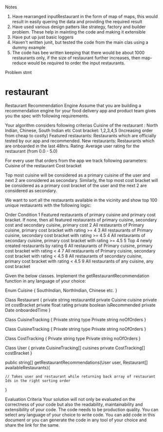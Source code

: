 Notes
1) Have rearranged inputRestaurant in the form of map of maps, this would result in easily quering the data and providing the required result
2) Have used various design patters like strategy, factory and builder problem. These help in mainting the code and making it extensible 
3) Have put up just basic loggers
4) Haven't written junit, but tested the code from the main clas using a dummy example
5) The code has bee written keeping that there would be about 1000 restaurants only, if the size of restaurant further increases, then map-reduce would be required to order the input restaurants.



Problem stmt
# restaurant
Restaurant Recommendation Engine
Assume that you are building a recommendation engine for your food delivery app and product team gives you the spec with following requirements.

Your algorithm considers following criterias
Cuisine of the restaurant : North Indian, Chinese, South Indian etc
Cost bracket: 1,2,3,4,5 (Increasing order from cheap to costly)
Featured restaurants: Restaurants which are officially tested by our app and recommended.
New restaurants: Restaurants which are onboarded in the last 48hrs.
Rating: Average user rating for the restaurant (from 0.0 - 5.0)

For every user that orders from the app we track following parameters:
Cuisine of the restaurant
Cost bracket

Top most cuisine will be considered as a primary cuisine of the user and next 2 are considered as secondary. Similarly, the top most cost bracket will be considered as a primary cost bracket of the user and the next 2 are considered as secondary.


We want to sort all the restaurants available in the vicinity and show top 100 unique restaurants with the following logic:

Order
Condition
1
Featured restaurants of primary cuisine and primary cost bracket. If none, then all featured restaurants of primary cuisine, secondary cost and secondary cuisine, primary cost
2
All restaurants of Primary cuisine, primary cost bracket with rating >= 4
3
All restaurants of Primary cuisine, secondary cost bracket with rating >= 4.5
4
All restaurants of secondary cuisine, primary cost bracket with rating >= 4.5
5
Top 4 newly created restaurants by rating
6
All restaurants of Primary cuisine, primary cost bracket with rating < 4
7
All restaurants of Primary cuisine, secondary cost bracket with rating < 4.5
8
All restaurants of secondary cuisine, primary cost bracket with rating < 4.5
9
All restaurants of any cuisine, any cost bracket



Given the below classes. Implement the getRestaurantRecommendation function in any language of your choice:

Enum Cuisine {
	SouthIndian, NorthIndian, Chinese etc.
}

Class Restaurant {
	private string restaurantId
	private Cuisine cuisine
	private int costBracket
	private float rating
	private boolean isRecommended
	private Date onboardedTime
}

Class CuisineTracking {
	Private string type
	Private string noOfOrders
}

Class CuisineTracking {
	Private string type
	Private string noOfOrders
}

Class CostTracking {
	Private string type
	Private string noOfOrders
}

Class User {
	private CuisineTracking[]  cuisines
	private CostTracking[] costBracket
}

public string[] getRestaurantRecommendations(User user, Restaurant[] availableRestaurants){

	// Takes user and restaurant while returning back array of restaurant Ids in the right sorting order

}

Evaluation Criteria
Your solution will not only be evaluated on the correctness of your code but also the readability, maintainability and extensibility of your code. 
The code needs to be production quality. 
You can select any language of your choice to write code.
You can add code in this document or you can generate the code in any tool of your choice and share the link for the same.


